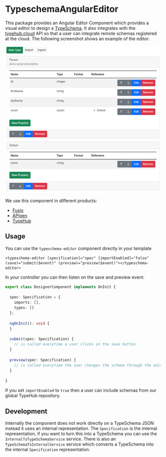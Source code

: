 # TypeschemaAngularEditor

This package provides an Angular Editor Component which provides a visual
editor to design a [TypeSchema](https://typeschema.org/). It also integrates
with the [typehub.cloud](https://typehub.cloud/) API so that a user can integrate
remote schemas registered at the cloud. The following screenshot shows an example
of the editor:

![Preview](./assets/preview.png)

We use this component in different products:

* [Fusio](https://www.fusio-project.org/)
* [APIgen](https://apigen.app/)
* [TypeHub](https://typehub.cloud/)

## Usage

You can use the `typeschema-editor` component directly in your template

```angular2html
<typeschema-editor [specification]="spec" [importEnabled]="false" (save)="submit($event)" (preview)="preview($event)"></typeschema-editor>
```

In your controller you can then listen on the save and preview event:

```typescript
export class DesignerComponent implements OnInit {

  spec: Specification = {
    imports: [],
    types: []
  };

  ngOnInit(): void {
  }

  submit(spec: Specification) {
    // is called everytime a user clicks on the save button
  }

  preview(spec: Specification) {
    // is called everytime the user changes the schema through the editor
  }

}
```

If you set `importEnabled` to `true` then a user can include schemas from our global
TypeHub repository.

## Development

Internally the component does not work directly on a TypeSchema JSON instead it uses
an internal representation. The `Specification` is the internal representation, if
you want to turn this into a TypeSchema you can use the `InternalToTypeSchemaService`
service. There is also an `TypeSchemaToInternalService` service which converts a
TypeSchema into the internal `Specification` representation.
